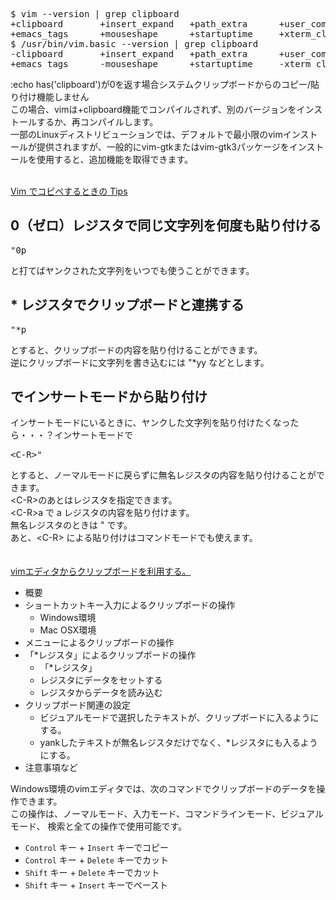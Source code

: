 <pre>
$ vim --version | grep clipboard
+clipboard       +insert_expand   +path_extra      +user_commands
+emacs_tags      +mouseshape      +startuptime     +xterm_clipboard
$ /usr/bin/vim.basic --version | grep clipboard
-clipboard       +insert_expand   +path_extra      +user_commands
+emacs_tags      -mouseshape      +startuptime     -xterm_clipboard
</pre>

:echo has('clipboard')が0を返す場合システムクリップボードからのコピー/貼り付け機能しません<br/>
この場合、vimは+clipboard機能でコンパイルされず、別のバージョンをインストールするか、再コンパイルします。<br/>
一部のLinuxディストリビューションでは、デフォルトで最小限のvimインストールが提供されますが、一般的にvim-gtkまたはvim-gtk3パッケージをインストールを使用すると、追加機能を取得できます。<br/>
<br/>

[Vim でコピペするときの Tips](http://cohama.hateblo.jp/entry/20130108/1357664352#f2)

## 0（ゼロ）レジスタで同じ文字列を何度も貼り付ける
<pre>
"0p
</pre>
と打てばヤンクされた文字列をいつでも使うことができます。<br/>


## * レジスタでクリップボードと連携する
<pre>
"*p
</pre>
とすると、クリップボードの内容を貼り付けることができます。<br/>
逆にクリップボードに文字列を書き込むには "*yy などとします。<br/>

## <C-R>でインサートモードから貼り付け
インサートモードにいるときに、ヤンクした文字列を貼り付けたくなったら・・・？インサートモードで<br/>
<pre>
&lt;C-R&gt;"
</pre>
とすると、ノーマルモードに戻らずに無名レジスタの内容を貼り付けることができます。<br/>
&lt;C-R&gt;のあとはレジスタを指定できます。<br/>
&lt;C-R&gt;a で a レジスタの内容を貼り付けます。<br/>
無名レジスタのときは " です。<br/>
あと、&lt;C-R&gt; による貼り付けはコマンドモードでも使えます。<br/>
<br/>
<br/>
[vimエディタからクリップボードを利用する。](https://nanasi.jp/articles/howto/editing/clipboard.html)<br/>

* 概要
* ショートカットキー入力によるクリップボードの操作
    * Windows環境
    * Mac OSX環境
* メニューによるクリップボードの操作
* 「*レジスタ」によるクリップボードの操作
    * 「*レジスタ」
    * レジスタにデータをセットする
    * レジスタからデータを読み込む
* クリップボード関連の設定
    * ビジュアルモードで選択したテキストが、クリップボードに入るようにする。
    * yankしたテキストが無名レジスタだけでなく、*レジスタにも入るようにする。
* 注意事項など

Windows環境のvimエディタでは、次のコマンドでクリップボードのデータを操作できます。<br/>
この操作は、ノーマルモード、入力モード、コマンドラインモード、ビジュアルモード、 検索と全ての操作で使用可能です。<br/>
* `Control` キー + `Insert` キーでコピー
* `Control` キー + `Delete` キーでカット
* `Shift` キー + `Delete` キーでカット
* `Shift` キー + `Insert` キーでペースト
